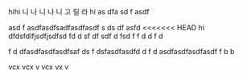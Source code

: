 hihi
니
나
니
나
니
고
릴
라
hi
as
dfa
sd
f
asdf

asd
f
asdfasdfsadfasdfasdf
s
ds
df
asfd
<<<<<<< HEAD
hi
dfdsfdlfjsdfjsdfsd
fd
d
sf
df
sdf
d
fsd
f
f
d
d
f
d

f
d
dfasdfasdfasdfsaf
ds
f
dsfasdfasdfd
d
f
d
asdfasdfasdfasdf
f
b
b

vcx
vcx
v
vcx
vx
v
